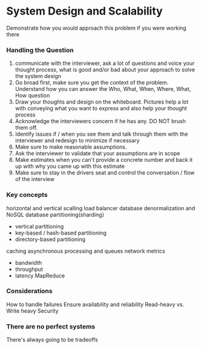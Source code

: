 # System Design and Scalability

Demonstrate how you would approach this problem if you were working there

### Handling the Question

1. communicate with the interviewer, ask a lot of questions and voice your thought process, what is good
   and/or bad about your approach to solve the system design
2. Go broad first, make sure you get the context of the problem. Understand how you can answer the
   Who, What, When, Where, What, How question
3. Draw your thoughts and design on the whiteboard. Pictures help a lot with conveying what you want to express
   and also help your thought process
4. Acknowledge the interviewers concern if he has any. DO NOT brush them off.
5. Identify issues if / when you see them and talk through them with the interviewer and redesign to minimize if necessary
6. Make sure to make reasonable assumptions.
7. Ask the interviewer to validate that your assumptions are in scope
8. Make estimates when you can't provide a concrete number and back it up with why you came up with this estimate
9. Make sure to stay in the drivers seat and control the conversation / flow of the interview

### Key concepts

horizontal and vertical scalling
load balancer
database denormalization and NoSQL
database partitioning(sharding)

- vertical partitioning
- key-based / hash-based partitioning
- directory-based partitioning

caching
asynchronous processing and queues
network metrics

- bandwidth
- throughput
- latency
  MapReduce

### Considerations

How to handle failures
Ensure availability and reliability
Read-heavy vs. Write heavy
Security

### There are no perfect systems

There's always going to be tradeoffs
